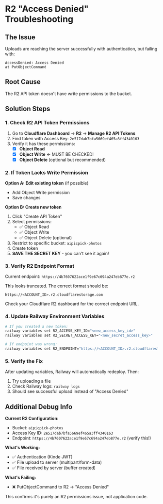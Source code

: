 # R2 "Access Denied" Troubleshooting

## The Issue
Uploads are reaching the server successfully with authentication, but failing with:
```
AccessDenied: Access Denied
at PutObjectCommand
```

## Root Cause
The R2 API token doesn't have write permissions to the bucket.

## Solution Steps

### 1. Check R2 API Token Permissions

1. Go to **Cloudflare Dashboard** → **R2** → **Manage R2 API Tokens**
2. Find token with Access Key: `2e517dab7bfa5669ef465a3ff4340163`
3. Verify it has these permissions:
   - [x] **Object Read**
   - [x] **Object Write** ← MUST BE CHECKED!
   - [x] **Object Delete** (optional but recommended)

### 2. If Token Lacks Write Permission

**Option A: Edit existing token** (if possible)
- Add Object Write permission
- Save changes

**Option B: Create new token**
1. Click "Create API Token"
2. Select permissions:
   - ✅ Object Read
   - ✅ Object Write
   - ✅ Object Delete (optional)
3. Restrict to specific bucket: `aipicpick-photos`
4. Create token
5. **SAVE THE SECRET KEY** - you can't see it again!

### 3. Verify R2 Endpoint Format

Current endpoint: `https://4b7607622ace1f9e67c694a247eb877e.r2`

This looks truncated. The correct format should be:
```
https://<ACCOUNT_ID>.r2.cloudflarestorage.com
```

Check your Cloudflare R2 dashboard for the correct endpoint URL.

### 4. Update Railway Environment Variables

```bash
# If you created a new token:
railway variables set R2_ACCESS_KEY_ID="<new_access_key_id>"
railway variables set R2_SECRET_ACCESS_KEY="<new_secret_access_key>"

# If endpoint was wrong:
railway variables set R2_ENDPOINT="https://<ACCOUNT_ID>.r2.cloudflarestorage.com"
```

### 5. Verify the Fix

After updating variables, Railway will automatically redeploy. Then:
1. Try uploading a file
2. Check Railway logs: `railway logs`
3. Should see successful upload instead of "Access Denied"

## Additional Debug Info

**Current R2 Configuration:**
- Bucket: `aipicpick-photos`
- Access Key ID: `2e517dab7bfa5669ef465a3ff4340163`
- Endpoint: `https://4b7607622ace1f9e67c694a247eb877e.r2` (verify this!)

**What's Working:**
- ✅ Authentication (Kinde JWT)
- ✅ File upload to server (multipart/form-data)
- ✅ File received by server (buffer created)

**What's Failing:**
- ❌ PutObjectCommand to R2 → "Access Denied"

This confirms it's purely an R2 permissions issue, not application code.
